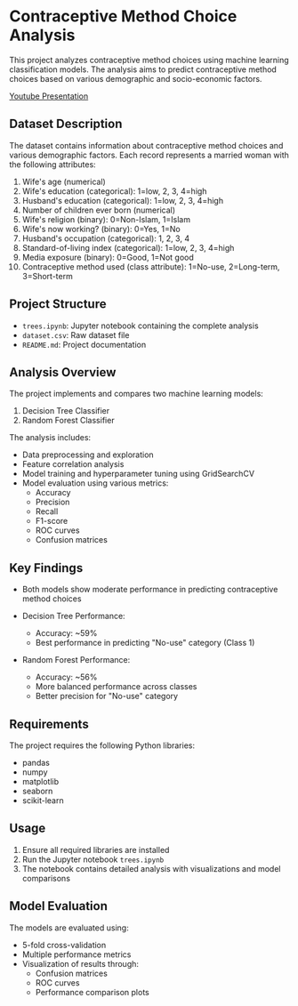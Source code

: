 # Contraceptive Method Choice Analysis

This project analyzes contraceptive method choices using machine learning classification models. The analysis aims to predict contraceptive method choices based on various demographic and socio-economic factors.

[Youtube Presentation](https://www.youtube.com/watch?v=iN6oEshR2z4)

## Dataset Description

The dataset contains information about contraceptive method choices and various demographic factors. Each record represents a married woman with the following attributes:

1. Wife's age (numerical)
2. Wife's education (categorical): 1=low, 2, 3, 4=high
3. Husband's education (categorical): 1=low, 2, 3, 4=high
4. Number of children ever born (numerical)
5. Wife's religion (binary): 0=Non-Islam, 1=Islam
6. Wife's now working? (binary): 0=Yes, 1=No
7. Husband's occupation (categorical): 1, 2, 3, 4
8. Standard-of-living index (categorical): 1=low, 2, 3, 4=high
9. Media exposure (binary): 0=Good, 1=Not good
10. Contraceptive method used (class attribute): 1=No-use, 2=Long-term, 3=Short-term

## Project Structure

- `trees.ipynb`: Jupyter notebook containing the complete analysis
- `dataset.csv`: Raw dataset file
- `README.md`: Project documentation

## Analysis Overview

The project implements and compares two machine learning models:
1. Decision Tree Classifier
2. Random Forest Classifier

The analysis includes:
- Data preprocessing and exploration
- Feature correlation analysis
- Model training and hyperparameter tuning using GridSearchCV
- Model evaluation using various metrics:
  - Accuracy
  - Precision
  - Recall
  - F1-score
  - ROC curves
  - Confusion matrices

## Key Findings

- Both models show moderate performance in predicting contraceptive method choices
- Decision Tree Performance:
  - Accuracy: ~59%
  - Best performance in predicting "No-use" category (Class 1)
  
- Random Forest Performance:
  - Accuracy: ~56%
  - More balanced performance across classes
  - Better precision for "No-use" category

## Requirements

The project requires the following Python libraries:
- pandas
- numpy
- matplotlib
- seaborn
- scikit-learn

## Usage

1. Ensure all required libraries are installed
2. Run the Jupyter notebook `trees.ipynb`
3. The notebook contains detailed analysis with visualizations and model comparisons

## Model Evaluation

The models are evaluated using:
- 5-fold cross-validation
- Multiple performance metrics
- Visualization of results through:
  - Confusion matrices
  - ROC curves
  - Performance comparison plots

